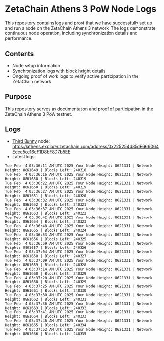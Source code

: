 # ZetaChain Athens 3 PoW Node Logs
This repository contains logs and proof that we have successfully set up and run a node on the ZetaChain Athens 3 network. The logs demonstrate continuous node operation, including synchronization details and performance.

## Contents
- Node setup information
- Synchronization logs with block height details
- Ongoing proof of work logs to verify active participation in the ZetaChain network

## Purpose
This repository serves as documentation and proof of participation in the ZetaChain Athens 3 PoW testnet.

## Logs

- [Third Bunny](https://thirdbunny.xyz/) node: https://athens.explorer.zetachain.com/address/0x225254d35dE666064Eccc5ce16eF1D8bF8D7b5EE
- Latest logs:
```
Tue Feb  4 03:36:11 AM UTC 2025 Your Node Height: 8621331 | Network Height: 8861649 | Blocks Left: 240318
Tue Feb  4 03:36:16 AM UTC 2025 Your Node Height: 8621331 | Network Height: 8861650 | Blocks Left: 240319
Tue Feb  4 03:36:22 AM UTC 2025 Your Node Height: 8621331 | Network Height: 8861650 | Blocks Left: 240319
Tue Feb  4 03:36:27 AM UTC 2025 Your Node Height: 8621331 | Network Height: 8861651 | Blocks Left: 240320
Tue Feb  4 03:36:32 AM UTC 2025 Your Node Height: 8621331 | Network Height: 8861652 | Blocks Left: 240321
Tue Feb  4 03:36:37 AM UTC 2025 Your Node Height: 8621331 | Network Height: 8861653 | Blocks Left: 240322
Tue Feb  4 03:36:42 AM UTC 2025 Your Node Height: 8621331 | Network Height: 8861654 | Blocks Left: 240323
Tue Feb  4 03:36:48 AM UTC 2025 Your Node Height: 8621331 | Network Height: 8861655 | Blocks Left: 240324
Tue Feb  4 03:36:53 AM UTC 2025 Your Node Height: 8621331 | Network Height: 8861656 | Blocks Left: 240325
Tue Feb  4 03:36:59 AM UTC 2025 Your Node Height: 8621331 | Network Height: 8861657 | Blocks Left: 240326
Tue Feb  4 03:37:04 AM UTC 2025 Your Node Height: 8621331 | Network Height: 8861658 | Blocks Left: 240327
Tue Feb  4 03:37:09 AM UTC 2025 Your Node Height: 8621331 | Network Height: 8861659 | Blocks Left: 240328
Tue Feb  4 03:37:14 AM UTC 2025 Your Node Height: 8621331 | Network Height: 8861660 | Blocks Left: 240329
Tue Feb  4 03:37:20 AM UTC 2025 Your Node Height: 8621331 | Network Height: 8861660 | Blocks Left: 240329
Tue Feb  4 03:37:25 AM UTC 2025 Your Node Height: 8621331 | Network Height: 8861661 | Blocks Left: 240330
Tue Feb  4 03:37:30 AM UTC 2025 Your Node Height: 8621331 | Network Height: 8861662 | Blocks Left: 240331
Tue Feb  4 03:37:36 AM UTC 2025 Your Node Height: 8621331 | Network Height: 8861663 | Blocks Left: 240332
Tue Feb  4 03:37:41 AM UTC 2025 Your Node Height: 8621331 | Network Height: 8861664 | Blocks Left: 240333
Tue Feb  4 03:37:46 AM UTC 2025 Your Node Height: 8621331 | Network Height: 8861665 | Blocks Left: 240334
Tue Feb  4 03:37:52 AM UTC 2025 Your Node Height: 8621331 | Network Height: 8861666 | Blocks Left: 240335
```
